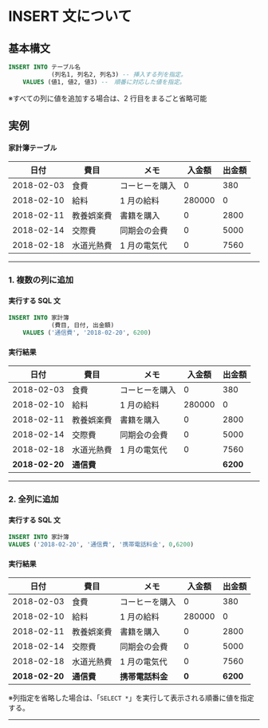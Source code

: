 # INSERT 文について

## 基本構文

```sql
INSERT INTO テーブル名
            (列名1, 列名2, 列名3) -- 挿入する列を指定。
    VALUES (値1, 値2, 値3) --　順番に対応した値を指定。
```

※すべての列に値を追加する場合は、2 行目をまるごと省略可能

## 実例

#### 家計簿テーブル

| 日付       | 費目       | 　メモ         | 入金額 | 出金額 |
| ---------- | ---------- | -------------- | ------ | ------ |
| 2018-02-03 | 食費       | コーヒーを購入 | 0      | 380    |
| 2018-02-10 | 給料       | 1 月の給料     | 280000 | 0      |
| 2018-02-11 | 教養娯楽費 | 書籍を購入     | 0      | 2800   |
| 2018-02-14 | 交際費     | 同期会の会費   | 0      | 5000   |
| 2018-02-18 | 水道光熱費 | 1 月の電気代   | 0      | 7560   |

---

### 1. 複数の列に追加

#### 実行する SQL 文

```sql
INSERT INTO 家計簿
            (費目, 日付, 出金額)
    VALUES ('通信費', '2018-02-20', 6200)
```

#### 実行結果

| 日付           | 費目       | 　メモ         | 入金額 | 出金額   |
| -------------- | ---------- | -------------- | ------ | -------- |
| 2018-02-03     | 食費       | コーヒーを購入 | 0      | 380      |
| 2018-02-10     | 給料       | 1 月の給料     | 280000 | 0        |
| 2018-02-11     | 教養娯楽費 | 書籍を購入     | 0      | 2800     |
| 2018-02-14     | 交際費     | 同期会の会費   | 0      | 5000     |
| 2018-02-18     | 水道光熱費 | 1 月の電気代   | 0      | 7560     |
| **2018-02-20** | **通信費** |                |        | **6200** |

---

### 2. 全列に追加

#### 実行する SQL 文

```sql
INSERT INTO 家計簿
VALUES ('2018-02-20', '通信費', '携帯電話料金', 0,6200)
```

#### 実行結果

| 日付           | 費目       | 　メモ           | 入金額 | 出金額   |
| -------------- | ---------- | ---------------- | ------ | -------- |
| 2018-02-03     | 食費       | コーヒーを購入   | 0      | 380      |
| 2018-02-10     | 給料       | 1 月の給料       | 280000 | 0        |
| 2018-02-11     | 教養娯楽費 | 書籍を購入       | 0      | 2800     |
| 2018-02-14     | 交際費     | 同期会の会費     | 0      | 5000     |
| 2018-02-18     | 水道光熱費 | 1 月の電気代     | 0      | 7560     |
| **2018-02-20** | **通信費** | **携帯電話料金** | **0**  | **6200** |

※列指定を省略した場合は、「`SELECT *`」を実行して表示される順番に値を指定する。

---
